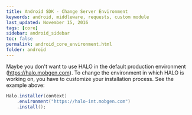 ```yaml
---
title: Android SDK - Change Server Environment
keywords: android, middleware, requests, custom module
last_updated: November 15, 2016
tags: [core]
sidebar: android_sidebar
toc: false
permalink: android_core_environment.html
folder: android
---
```


Maybe you don't want to use HALO in the default production environment (<https://halo.mobgen.com>). To change the environment in which HALO is working on, you have to customize your installation process. See the example above:

```java
Halo.installer(context)
	.environment("https://halo-int.mobgen.com")
	.install();
```
